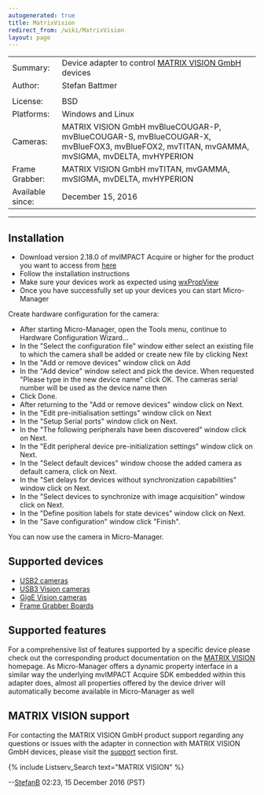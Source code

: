 ```yaml
---
autogenerated: true
title: MatrixVision
redirect_from: /wiki/MatrixVision
layout: page
---
```


|                  |                                                                                                                                           |
|------------------|-------------------------------------------------------------------------------------------------------------------------------------------|
| Summary:         | Device adapter to control [MATRIX VISION GmbH](http://www.matrix-vision.com) devices                                                      |
| Author:          | Stefan Battmer                                                                                                                            |
|                  |                                                                                                                                           |
| License:         | BSD                                                                                                                                       |
| Platforms:       | Windows and Linux                                                                                                                         |
| Cameras:         | MATRIX VISION GmbH mvBlueCOUGAR-P, mvBlueCOUGAR-S, mvBlueCOUGAR-X, mvBlueFOX3, mvBlueFOX2, mvTITAN, mvGAMMA, mvSIGMA, mvDELTA, mvHYPERION |
| Frame Grabber:   | MATRIX VISION GmbH mvTITAN, mvGAMMA, mvSIGMA, mvDELTA, mvHYPERION                                                                         |
| Available since: | December 15, 2016                                                                                                                         |

------------------------------------------------------------------------

## Installation

-   Download version 2.18.0 of mvIMPACT Acquire or higher for the
    product you want to access from
    [here](https://www.matrix-vision.com/software-drivers-en.html)
-   Follow the installation instructions
-   Make sure your devices work as expected using
    [wxPropView](https://www.matrix-vision.com/manuals/mvBlueCOUGAR-X/GUI_page_0.html#GUI_section_mvPropView)
-   Once you have successfully set up your devices you can start
    Micro-Manager

Create hardware configuration for the camera:

-   After starting Micro-Manager, open the Tools menu, continue to
    Hardware Configuration Wizard...
-   In the "Select the configuration file" window either select an
    existing file to which the camera shall be added or create new file
    by clicking Next
-   In the "Add or remove devices" window click on Add
-   In the "Add device" window select and pick the device. When
    requested "Please type in the new device name" click OK. The cameras
    serial number will be used as the device name then
-   Click Done.
-   After returning to the "Add or remove devices" window click on Next.
-   In the "Edit pre-initialisation settings" window click on Next
-   In the "Setup Serial ports" window click on Next.
-   In the "The following peripherals have been discovered" window click
    on Next.
-   In the "Edit peripheral device pre-initialization settings" window
    click on Next.
-   In the "Select default devices" window choose the added camera as
    default camera, click on Next.
-   In the "Set delays for devices without synchronization capabilities"
    window click on Next.
-   In the "Select devices to synchronize with image acquisition" window
    click on Next.
-   In the "Define position labels for state devices" window click on
    Next.
-   In the "Save configuration" window click "Finish".

You can now use the camera in Micro-Manager.

## Supported devices

-   [USB2 cameras](https://www.matrix-vision.com/usb-20-en.html)
-   [USB3 Vision
    cameras](https://www.matrix-vision.com/usb3-vision-en.html)
-   [GigE Vision
    cameras](https://www.matrix-vision.com/gige-vision-en.html)
-   [Frame Grabber
    Boards](https://www.matrix-vision.com/summary-frame-grabbers.html)

## Supported features

For a comprehensive list of features supported by a specific device
please check out the corresponding product documentation on the [MATRIX
VISION](http://www.matrix-vision.com) homepage. As Micro-Manager offers
a dynamic property interface in a similar way the underlying mvIMPACT
Acquire SDK embedded within this adapter does, almost all properties
offered by the device driver will automatically become available in
Micro-Manager as well

## MATRIX VISION support

For contacting the MATRIX VISION GmbH product support regarding any
questions or issues with the adapter in connection with MATRIX VISION
GmbH devices, please visit the
[support](https://www.matrix-vision.com/support-en.html) section first.

{% include Listserv_Search text="MATRIX VISION" %}

--[StefanB](/users/StefanB "wikilink")
02:23, 15 December 2016 (PST)

